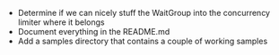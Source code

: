 
 * Determine if we can nicely stuff the WaitGroup into the concurrency limiter where it belongs
 * Document everything in the README.md
 * Add a samples directory that contains a couple of working samples

